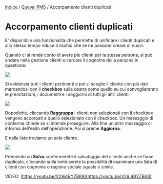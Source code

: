 [Indice](index.html) / [Quovai PMS](quovai-pms-it.md) / Accorpamento clienti duplicati  
  
# Accorpamento clienti duplicati  
  
  
E' disponibile una funzionalità che permette di unificare i clienti duplicati e allo stesso tempo riduce il rischio che se ne possano creare di nuovi.  
  
Quando ci si rende conto di avere più clienti per la stessa persona, si può andare nella gestione clienti e cercare il cognome della persona in questione:

![](https://quovai.github.io/images/clienti-duplicati-001.png)

Si evidenzia tutti i clienti pertinenti e poi si sceglie il cliente con più dati marcandosi con il **checkbox** sulla destra come quello su cui convoglieranno le prenotazioni, i documenti e i soggiorni di tutti gli altri clienti. 

  ![](https://quovai.github.io/images/clienti-duplicati-002.png)
  
Dopodiché, cliccando **Raggruppa** i clienti non selezionati con il checkbox vengono accorpati a quello selezionato con il checkbox. Un messaggio di conferma chiede se si intende proseguire. Alla fine un altro messaggio ci informa dell'esito dell'operazione. Poi si preme **Aggiorna**.  
  
E nella lista troviamo un solo cliente.

![](https://quovai.github.io/images/clienti-duplicati-003.png)

Premendo su **Salva** confermerete il salvataggio del cliente anche se forse duplicato, cliccando sulla lente avrete la possibilità di esaminare una lista di clienti con cognome o ragione sociale uguale o simile.

VIDEO: [https://youtu.be/V29i4BYZBK8](https://youtu.be/V29i4BYZBK8)
